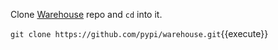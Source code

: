 Clone [Warehouse](https://github.com/pypa/warehouse) repo and `cd` into it.

`git clone https://github.com/pypi/warehouse.git`{{execute}}

